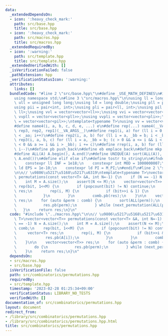 ```yaml
---
data:
  _extendedDependsOn:
  - icon: ':heavy_check_mark:'
    path: src/base.hpp
    title: src/base.hpp
  - icon: ':heavy_check_mark:'
    path: src/macros.hpp
    title: src/macros.hpp
  _extendedRequiredBy:
  - icon: ':warning:'
    path: src/template.hpp
    title: src/template.hpp
  _extendedVerifiedWith: []
  _isVerificationFailed: false
  _pathExtension: hpp
  _verificationStatusIcon: ':warning:'
  attributes:
    links: []
  bundledCode: "#line 2 \"src/base.hpp\"\n#define _USE_MATH_DEFINES\n#include <bits/stdc++.h>\n\
    using namespace std;\n#line 3 \"src/macros.hpp\"\n\nusing ll = long long;\nusing\
    \ ull = unsigned long long;\nusing ld = long double;\nusing pll = pair<ll, ll>;\n\
    using pii = pair<int, int>;\nusing pli = pair<ll, int>;\nusing pil = pair<int,\
    \ ll>;\nusing vvl = vector<vector<ll>>;\nusing vvi = vector<vector<int>>;\nusing\
    \ vvpll = vector<vector<pll>>;\nusing vvpli = vector<vector<pli>>;\nusing vvpil\
    \ = vector<vector<pil>>;\ntemplate<typename T>\nusing vv = vector<vector<T>>;\n\
    #define name4(i, a, b, c, d, e, ...) e\n#define rep(...) name4(__VA_ARGS__, rep4,\
    \ rep3, rep2, rep1)(__VA_ARGS__)\n#define rep1(i, a) for (ll i = 0, _aa = a; i\
    \ < _aa; i++)\n#define rep2(i, a, b) for (ll i = a, _bb = b; i < _bb; i++)\n#define\
    \ rep3(i, a, b, c) for (ll i = a, _bb = b; (c > 0 && a <= i && i < _bb) or (c\
    \ < 0 && a >= i && i > _bb); i += c)\n#define rrep(i, a, b) for (ll i=(a); i>(b);\
    \ i--)\n#define pb push_back\n#define eb emplace_back\n#define mkp make_pair\n\
    #define ALL(A) A.begin(), A.end()\n#define UNIQUE(A) sort(ALL(A)), A.erase(unique(ALL(A)),\
    \ A.end())\n#define elif else if\n#define tostr to_string\n\n#ifndef CONSTANTS\n\
    \    constexpr ll INF = 1e18;\n    constexpr int MOD = 1000000007;\n    constexpr\
    \ ld EPS = 1e-10;\n    constexpr ld PI = M_PI;\n#endif\n#line 2 \"src/combinatorics/permutations.hpp\"\
    \n\n// \u9806\u5217\u5168\u5217\u6319\ntemplate<typename T>\nvector<vector<T>>\
    \ permutations(const vector<T> &A, int N=-1) {\n    if (N == -1) N = A.size();\n\
    \    int M = A.size();\n    assert(N <= M);\n    vector<vector<T>> comb;\n   \
    \ rep(bit, 1<<M) {\n        if (popcount(bit) != N) continue;\n        vector<T>\
    \ res;\n        rep(i, M) {\n            if (bit>>i & 1) {\n                res.pb(A[i]);\n\
    \            }\n        }\n        comb.pb(res);\n    }\n\n    vector<vector<T>>\
    \ res;\n    for (auto &perm : comb) {\n        sort(ALL(perm));\n        do {\n\
    \            res.pb(perm);\n        } while (next_permutation(ALL(perm)));\n \
    \   }\n    return res;\n}\n"
  code: "#include \"../macros.hpp\"\n\n// \u9806\u5217\u5168\u5217\u6319\ntemplate<typename\
    \ T>\nvector<vector<T>> permutations(const vector<T> &A, int N=-1) {\n    if (N\
    \ == -1) N = A.size();\n    int M = A.size();\n    assert(N <= M);\n    vector<vector<T>>\
    \ comb;\n    rep(bit, 1<<M) {\n        if (popcount(bit) != N) continue;\n   \
    \     vector<T> res;\n        rep(i, M) {\n            if (bit>>i & 1) {\n   \
    \             res.pb(A[i]);\n            }\n        }\n        comb.pb(res);\n\
    \    }\n\n    vector<vector<T>> res;\n    for (auto &perm : comb) {\n        sort(ALL(perm));\n\
    \        do {\n            res.pb(perm);\n        } while (next_permutation(ALL(perm)));\n\
    \    }\n    return res;\n}\n"
  dependsOn:
  - src/macros.hpp
  - src/base.hpp
  isVerificationFile: false
  path: src/combinatorics/permutations.hpp
  requiredBy:
  - src/template.hpp
  timestamp: '2023-02-28 01:25:34+09:00'
  verificationStatus: LIBRARY_NO_TESTS
  verifiedWith: []
documentation_of: src/combinatorics/permutations.hpp
layout: document
redirect_from:
- /library/src/combinatorics/permutations.hpp
- /library/src/combinatorics/permutations.hpp.html
title: src/combinatorics/permutations.hpp
---
```

